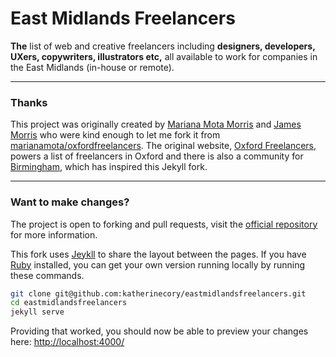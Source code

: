 # East Midlands Freelancers

**The** list of web and creative freelancers including **designers, developers, UXers, copywriters, illustrators etc,** all available to work for companies in the East Midlands (in-house or remote).

---

### Thanks

This project was originally created by [Mariana Mota Morris](http://www.marianamota.com/) and [James Morris](http://jimmymorris.co.uk/) who were kind enough to let me fork it from [marianamota/oxfordfreelancers](https://github.com/marianamota/oxfordfreelancers). The original website, [Oxford Freelancers](http://oxfreelancers.com/), powers a list of freelancers in Oxford and there is also a community for [Birmingham](http://freelancers.birmingham.io/), which has inspired this Jekyll fork.

---

### Want to make changes?

The project is open to forking and pull requests, visit the [official repository](katherinecory/eastmidlandsfreelancers) for more information.

This fork uses [Jeykll](http://jekyllrb.com/) to share the layout between the pages. If you have [Ruby](https://www.ruby-lang.org/) installed, you can get your own version running locally by running these commands.

```bash
git clone git@github.com:katherinecory/eastmidlandsfreelancers.git
cd eastmidlandsfreelancers
jekyll serve
```

Providing that worked, you should now be able to preview your changes here: [http://localhost:4000/](http://localhost:4000/)
